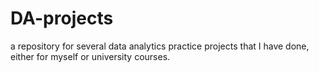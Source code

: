 # DA-projects
a repository for several data analytics practice projects that I have done, either for myself or university courses.
